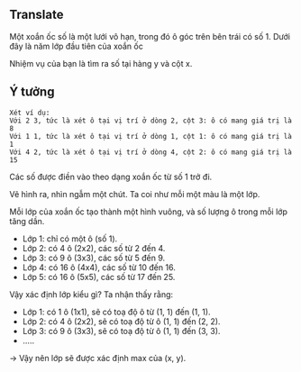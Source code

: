 ## Translate
Một xoắn ốc số là một lưới vô hạn, trong đó ô góc trên bên trái có số 1. Dưới đây là năm lớp đầu tiên của xoắn ốc

Nhiệm vụ của bạn là tìm ra số tại hàng y và cột x.

## Ý tưởng
```
Xét ví dụ:
Với 2 3, tức là xét ô tại vị trí ở dòng 2, cột 3: ô có mang giá trị là 8 
Với 1 1, tức là xét ô tại vị trí ở dòng 1, cột 1: ô có mang giá trị là 1
Với 4 2, tức là xét ô tại vị trí ở dòng 4, cột 2: ô có mang giá trị là 15
```

Các số được điền vào theo dạng xoắn ốc từ số 1 trở đi. 

Vẽ hình ra, nhìn ngẫm một chút. Ta coi như mỗi một màu là một lớp.

Mỗi lớp của xoắn ốc tạo thành một hình vuông, và số lượng ô trong mỗi lớp tăng dần.
- Lớp 1: chỉ có một ô (số 1).
- Lớp 2: có 4 ô (2x2), các số từ 2 đến 4.
- Lớp 3: có 9 ô (3x3), các số từ 5 đến 9.
- Lớp 4: có 16 ô (4x4), các số từ 10 đến 16.
- Lớp 5: có 16 ô (5x5), các số từ 17 đến 25.

Vậy xác định lớp kiểu gì? Ta nhận thấy rằng:
- Lớp 1: có 1 ô (1x1), sẽ có toạ độ ô từ (1, 1) đến (1, 1).
- Lớp 2: có 4 ô (2x2), sẽ có toạ độ từ ô (1, 1) đến (2, 2).
- Lớp 3: có 9 ô (3x3), sẽ có toạ độ từ ô (1, 1) đến (3, 3).
- .....

-> Vậy nên lớp sẽ được xác định max của (x, y).

